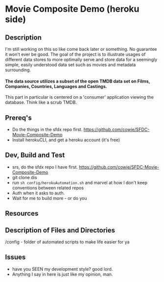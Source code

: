 # Movie Composite Demo (heroku side)
## Description

I'm still working on this so like come back later or something. No guarantee it won't ever be good. The goal of the project is to illustrate usages of different data stores to more optimally serve and store data for a seemingly simple, easily understood data set such as movies and metadata surrounding.

#### The data source utilizes a subset of the open TMDB data set on Films, Companies, Countries, Languages and Castings.

This part in particular is centered on a 'consumer' application viewing the database. Think like a scrub TMDB. 

## Prereq's
* Do the things in the sfdx repo first. https://github.com/cowie/SFDC-Movie-Composite-Demo
* Install herokuCLI, and get a heroku account (it's free)

## Dev, Build and Test

* srs, do the sfdx repo I have first. https://github.com/cowie/SFDC-Movie-Composite-Demo
* git clone dis
* run `sh config/herokuAutomation.sh` and marvel at how I don't keep conventions between related repos
* Auth when it asks to auth.
* Wait for me to build more - or do you

## Resources


## Description of Files and Directories
/config - folder of automated scripts to make life easier for ya

## Issues
* have you SEEN my development style? good lord.
* Anything I say in here is just like my opinion, man.